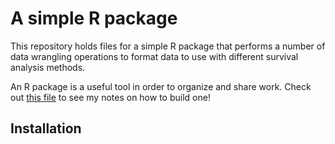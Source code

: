 # A simple R package

This repository holds files for a simple R package that performs a number of data wrangling operations to format data to use with different survival analysis methods.



An R package is a useful tool in order to organize and share work. Check out [this file](https://htmlpreview.github.io/?https://github.com/ci2131a/Rpackage/blob/master/How-to-Build-an-R-Package.html) to see my notes on how to build one!


## Installation

